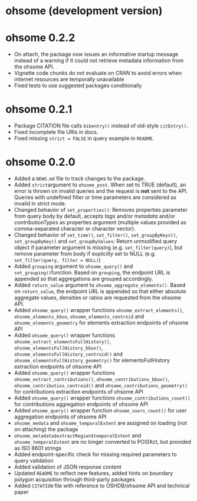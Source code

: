 # ohsome (development version)

# ohsome 0.2.2

* On attach, the package now issues an informative startup message instead of a
warning if it could not retrieve metadata information from the ohsome API.
* Vignette code chunks do not evaluate on CRAN to avoid errors when internet
resources are temporally unavailable
* Fixed tests to use suggested packages conditionally

# ohsome 0.2.1

* Package CITATION file calls `bibentry()` instead of old-style `citEntry()`.
* Fixed incomplete file URIs in docs.
* Fixed missing `strict = FALSE` in query example in `README`.


# ohsome 0.2.0

* Added a `NEWS.md` file to track changes to the package.
* Added `strict`argument to `ohsome_post`. When set to TRUE (default), an error
is thrown on invalid queries and the request is **not** sent to the API. Queries 
with undefined filter or time parameters are considered as invalid in strict 
mode.
* Changed behavior of `set_properties()`: Removes properties parameter from 
query body by default, accepts *tags* and/or *metadata* and/or 
*contributionTypes* as properties argument (multiple values provided as 
comma-separated character or character vector).
* Changed behavior of `set_time()`, `set_filter()`, `set_groupByKeys()`, 
`set_groupByKey()` and `set_groupByValues`: Return unmodified query object if
parameter argument is missing (e.g. `set_filter(query)`), but remove parameter 
from body if explicitly set to NULL (e.g. `set_filter(query, filter = NULL)`)
* Added `grouping` argument to `ohsome_query()` and `set_grouping()`function. 
Based on `grouping`, the endpoint URL is appended so that aggregations are 
grouped accordingly.
* Added `return_value` argument to `ohsome_aggregate_elements()`. Based on 
`return_value`, the endpoint URL is appended so that either absolute aggregate 
values, densities or ratios are requested from the ohsome API.
* Added `ohsome_query()` wrapper functions `ohsome_extract_elements()`,
`ohsome_elements_bbox`, `ohsome_elements_centroid` and `ohsome_elements_geometry` 
for elements extraction endpoints of ohsome API
* Added `ohsome_query()` wrapper functions `ohsome_extract_elementsFullHistory()`,
`ohsome_elementsFullHistory_bbox()`, `ohsome_elementsFullHistory_centroid()` and 
`ohsome_elementsFullHistory_geometry()` for elementsFullHistory extraction
endpoints of ohsome API
* Added `ohsome_query()` wrapper functions `ohsome_extract_contributions()`,
`ohsome_contributions_bbox()`, `ohsome_contributios_centroid()` and 
`ohsome_contributions_geometry()` for contributions extraction endpoints of ohsome 
API
* Added `ohsome_query()` wrapper functions `ohsome_contributions_count()` for 
contributions aggregation endpoints of ohsome API
* Added `ohsome_query()` wrapper function `ohsome_users_count()` for user 
aggregation endpoints of ohsome API
* `ohsome_medata` and `ohsome_temporalExtent` are assigned on loading (not on
attaching) the package
* `ohsome_metadata$extractRegion$temporalExtent` and `ohsome_temporalExtent` are 
no longer converted to POSIXct, but provided as ISO 8601 strings
* Added endpoint-specific check for missing required parameters to query 
validation
* Added validation of JSON response content
* Updated `README` to reflect new features, added hints on boundary polygon
acquisition through third-party packages
* Added `CITATION` file with reference to OSHDB/ohsome API and technical paper
